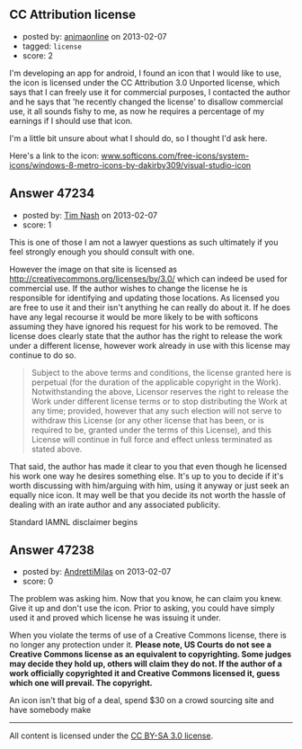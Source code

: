 ## CC Attribution license

- posted by: [animaonline](https://stackexchange.com/users/-1/23914-animaonline) on 2013-02-07
- tagged: `license`
- score: 2

I'm developing an app for android, I found an icon that I would like to use, the icon is licensed under the CC Attribution 3.0 Unported license, which says that I can  freely use it for commercial purposes, I contacted the author and he says that 'he recently changed the license'  to disallow commercial use,  it all sounds fishy to me,  as now he requires a percentage of my earnings if I should use that icon. 

I'm  a little bit unsure about what I should do, so I thought I'd ask here. 

Here's a link to the icon: www.softicons.com/free-icons/system-icons/windows-8-metro-icons-by-dakirby309/visual-studio-icon


## Answer 47234

- posted by: [Tim Nash](https://stackexchange.com/users/-1/7035-tim-nash) on 2013-02-07
- score: 1

This is one of those I am not a lawyer questions as such ultimately if you feel strongly enough you should consult with one.

However the image on that site is licensed as http://creativecommons.org/licenses/by/3.0/ which can indeed be used for commercial use. If the author wishes to change the license he is responsible for identifying and updating those locations. As licensed you are free to use it and their isn't anything he can really do about it. If he does have any legal recourse it would be more likely to be with softicons assuming they have ignored his request for his work to be removed. The license does clearly state that the author has the right to release the work under a different license, however work already in use with this license may continue to do so.

> Subject to the above terms and conditions, the license granted here is perpetual (for the duration of the applicable copyright in the Work). Notwithstanding the above, Licensor reserves the right to release the Work under different license terms or to stop distributing the Work at any time; provided, however that any such election will not serve to withdraw this License (or any other license that has been, or is required to be, granted under the terms of this License), and this License will continue in full force and effect unless terminated as stated above.

That said, the author has made it clear to you that even though he licensed his work one way he desires something else. It's up to you to decide if it's worth discussing with him/arguing with him, using it anyway or just seek an equally nice icon. It may well be that you decide its not worth the hassle of dealing with an irate author and any associated publicity.

Standard IAMNL disclaimer begins


## Answer 47238

- posted by: [AndrettiMilas](https://stackexchange.com/users/-1/23904-andrettimilas) on 2013-02-07
- score: 0

The problem was asking him.  Now that you know, he can claim you knew.  Give it up and don't use the icon.  Prior to asking, you could have simply used it and proved which license he was issuing it under.

When you violate the terms of use of a Creative Commons license, there is no longer any protection under it.  **Please note, US Courts do not see a Creative Commons license as an equivalent to copyrighting.  Some judges may decide they hold up, others will claim they do not.  If the author of a work officially copyrighted it and Creative Commons licensed it, guess which one will prevail.  The copyright.**

An icon isn't that big of a deal, spend $30 on a crowd sourcing site and have somebody make



---

All content is licensed under the [CC BY-SA 3.0 license](https://creativecommons.org/licenses/by-sa/3.0/).
